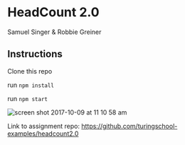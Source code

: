 # HeadCount 2.0

Samuel Singer & Robbie Greiner

## Instructions

Clone this repo

run `npm install`

run `npm start`

![screen shot 2017-10-09 at 11 10 58 am](https://user-images.githubusercontent.com/28495779/31349993-a84b4a8a-ace2-11e7-86e3-6ced0ec83476.png)

Link to assignment repo: https://github.com/turingschool-examples/headcount2.0
